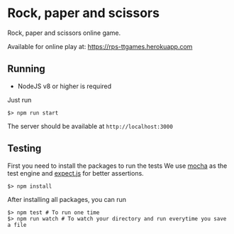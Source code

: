 # Rock, paper and scissors 
Rock, paper and scissors online game. 
 
Available for online play at: 
https://rps-ttgames.herokuapp.com 
 
## Running 
 
* NodeJS v8 or higher is required 
 
Just run 
``` 
$> npm run start 
``` 
The server should be available at ```http://localhost:3000``` 
 
## Testing 
 
First you need to install the packages to run the tests 
We use [mocha](https://www.npmjs.com/package/mocha) as the test engine and [expect.js](https://www.npmjs.com/package/expect.js/v/0.3.1) for better assertions. 
``` 
$> npm install 
``` 
After installing all packages, you can run 
 
``` 
$> npm test # To run one time 
$> npm run watch # To watch your directory and run everytime you save a file 
``` 
